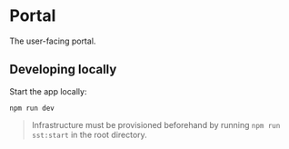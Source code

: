 # Portal

The user-facing portal.

## Developing locally

Start the app locally:

```console
npm run dev
```

> Infrastructure must be provisioned beforehand by running `npm run sst:start` in the root directory.

